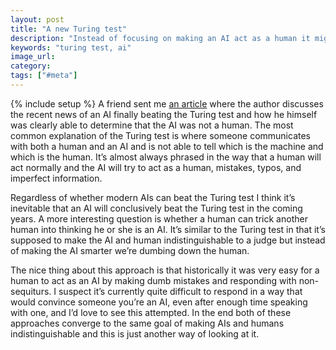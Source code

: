 ```yaml
---
layout: post
title: "A new Turing test"
description: "Instead of focusing on making an AI act as a human it might be interesting to try a form of the Turing test where a human acts as an AI."
keywords: "turing test, ai"
image_url:
category:
tags: ["#meta"]
---
```

{% include setup %}
A friend sent me <a href="http://www.bloombergview.com/articles/2014-06-09/fake-victory-for-artificial-intelligence" target="_blank">an article</a> where the author discusses the recent news of an AI finally beating the Turing test and how he himself was clearly able to determine that the AI was not a human. The most common explanation of the Turing test is where someone communicates with both a human and an AI and is not able to tell which is the machine and which is the human. It’s almost always phrased in the way that a human will act normally and the AI will try to act as a human, mistakes, typos, and imperfect information.

Regardless of whether modern AIs can beat the Turing test I think it’s inevitable that an AI will conclusively beat the Turing test in the coming years. A more interesting question is whether a human can trick another human into thinking he or she is an AI. It’s similar to the Turing test in that it’s supposed to make the AI and human indistinguishable to a judge but instead of making the AI smarter we’re dumbing down the human.

The nice thing about this approach is that historically it was very easy for a human to act as an AI by making dumb mistakes and responding with non-sequiturs. I suspect it’s currently quite difficult to respond in a way that would convince someone you’re an AI, even after enough time speaking with one, and I’d love to see this attempted. In the end both of these approaches converge to the same goal of making AIs and humans indistinguishable and this is just another way of looking at it.